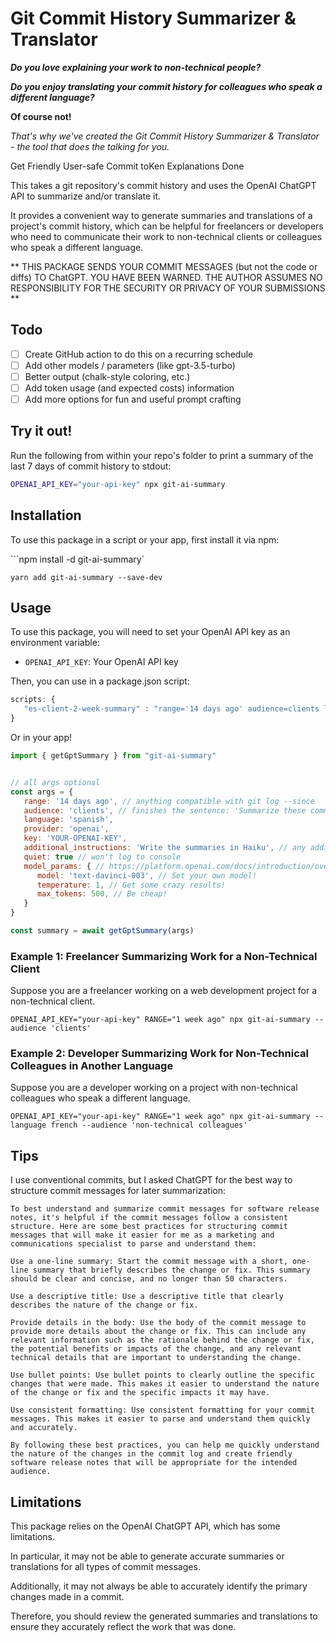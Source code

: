 # Git Commit History Summarizer & Translator

***Do you love explaining your work to non-technical people?***

***Do you enjoy translating your commit history for colleagues who speak a different language?***

**Of course not!**

_That's why we've created the Git Commit History Summarizer & Translator - the tool that does the talking for you._

Get Friendly User-safe Commit toKen Explanations Done

This takes a git repository's commit history and uses the OpenAI ChatGPT API to summarize and/or translate it. 

It provides a convenient way to generate summaries and translations of a project's commit history, which can be helpful for freelancers or developers who need to communicate their work to non-technical clients or colleagues who speak a different language.

** THIS PACKAGE SENDS YOUR COMMIT MESSAGES (but not the code or diffs) TO ChatGPT. YOU HAVE BEEN WARNED. THE AUTHOR ASSUMES NO RESPONSIBILITY FOR THE SECURITY OR PRIVACY OF YOUR SUBMISSIONS **

## Todo

- [ ] Create GitHub action to do this on a recurring schedule
- [ ] Add other models / parameters (like gpt-3.5-turbo)
- [ ] Better output (chalk-style coloring, etc.)
- [ ] Add token usage (and expected costs) information
- [ ] Add more options for fun and useful prompt crafting

## Try it out!

Run the following from within your repo's folder to print a summary of the last 7 days of commit history to stdout:

```bash 
OPENAI_API_KEY="your-api-key" npx git-ai-summary
```

## Installation

To use this package in a script or your app, first install it via npm:

```npm install -d git-ai-summary`

`yarn add git-ai-summary --save-dev`

## Usage

To use this package, you will need to set your OpenAI API key as an environment variable:
- `OPENAI_API_KEY`: Your OpenAI API key


Then, you can use in a package.json script: 

```js
scripts: {
   "es-client-2-week-summary" : "range='14 days ago' audience=clients language=spanish git-ai-summary"
}
```

Or in your app!

```js
import { getGptSummary } from "git-ai-summary"


// all args optional
const args = {
   range: '14 days ago', // anything compatible with git log --since 
   audience: 'clients', // finishes the sentence: 'Summarize these commit logs into friendly software release notes that will be appropriate for...'
   language: 'spanish',
   provider: 'openai',
   key: 'YOUR-OPENAI-KEY',
   additional_instructions: 'Write the summaries in Haiku', // any additional instructions you want to send to ChatGPT
   quiet: true // won't log to console
   model_params: { // https://platform.openai.com/docs/introduction/overview
      model: 'text-davinci-003', // Set your own model!
      temperature: 1, // Get some crazy results!
      max_tokens: 500, // Be cheap!
   }
}

const summary = await getGptSummary(args)

```

### Example 1: Freelancer Summarizing Work for a Non-Technical Client

Suppose you are a freelancer working on a web development project for a non-technical client.

`OPENAI_API_KEY="your-api-key" RANGE="1 week ago" npx git-ai-summary --audience 'clients'`


### Example 2: Developer Summarizing Work for Non-Technical Colleagues in Another Language

Suppose you are a developer working on a project with non-technical colleagues who speak a different language.

`OPENAI_API_KEY="your-api-key" RANGE="1 week ago" npx git-ai-summary --language french --audience 'non-technical colleagues'`

## Tips

I use conventional commits, but I asked ChatGPT for the best way to structure commit messages for later summarization:

```
To best understand and summarize commit messages for software release notes, it's helpful if the commit messages follow a consistent structure. Here are some best practices for structuring commit messages that will make it easier for me as a marketing and communications specialist to parse and understand them:

Use a one-line summary: Start the commit message with a short, one-line summary that briefly describes the change or fix. This summary should be clear and concise, and no longer than 50 characters.

Use a descriptive title: Use a descriptive title that clearly describes the nature of the change or fix.

Provide details in the body: Use the body of the commit message to provide more details about the change or fix. This can include any relevant information such as the rationale behind the change or fix, the potential benefits or impacts of the change, and any relevant technical details that are important to understanding the change.

Use bullet points: Use bullet points to clearly outline the specific changes that were made. This makes it easier to understand the nature of the change or fix and the specific impacts it may have.

Use consistent formatting: Use consistent formatting for your commit messages. This makes it easier to parse and understand them quickly and accurately.

By following these best practices, you can help me quickly understand the nature of the changes in the commit log and create friendly software release notes that will be appropriate for the intended audience.
```

## Limitations

This package relies on the OpenAI ChatGPT API, which has some limitations.

In particular, it may not be able to generate accurate summaries or translations for all types of commit messages. 

Additionally, it may not always be able to accurately identify the primary changes made in a commit. 

Therefore, you should review the generated summaries and translations to ensure they accurately reflect the work that was done.